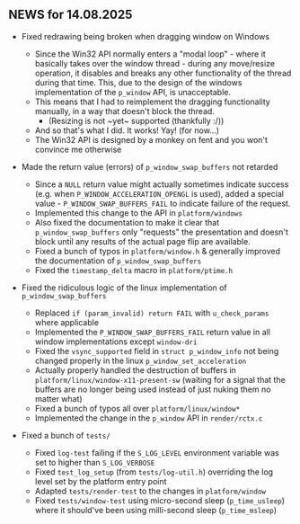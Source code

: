 ## NEWS for 14.08.2025

* Fixed redrawing being broken when dragging window on Windows
    * Since the Win32 API normally enters a "modal loop" - where it basically takes over the window thread -
        during any move/resize operation, it disables and breaks any other functionality of the thread during that time.
        This, due to the design of the windows implementation of the `p_window` API, is unacceptable.
    * This means that I had to reimplement the dragging functionality manually, in a way that doesn't block the thread.
        * (Resizing is not ~yet~ supported (thankfully :/))
    * And so that's what I did. It works! Yay! (for now...)
    * The Win32 API is designed by a monkey on fent and you won't convince me otherwise

* Made the return value (errors) of `p_window_swap_buffers` not retarded
    * Since a `NULL` return value might actually sometimes indicate success
        (e.g. when `P_WINDOW_ACCELERATION_OPENGL` is used),
        added a special value - `P_WINDOW_SWAP_BUFFERS_FAIL` to indicate failure of the request.
    * Implemented this change to the API in `platform/windows`
    * Also fixed the documentation to make it clear that `p_window_swap_buffers` only "requests" the
        presentation and doesn't block until any results of the actual page flip are available.
    * Fixed a bunch of typos in `platform/window.h` & generally improved the documentation of `p_window_swap_buffers`
    * Fixed the `timestamp_delta` macro in `platform/ptime.h`

* Fixed the ridiculous logic of the linux implementation of `p_window_swap_buffers`
    * Replaced `if (param_invalid) return FAIL` with `u_check_params` where applicable
    * Implemented the `P_WINDOW_SWAP_BUFFERS_FAIL` return value in all window implementations except `window-dri`
    * Fixed the `vsync_supported` field in `struct p_window_info` not being changed properly in the linux `p_window_set_acceleration`
    * Actually properly handled the destruction of buffers in `platform/linux/window-x11-present-sw`
        (waiting for a signal that the buffers are no longer being used instead of just nuking them no matter what)
    * Fixed a bunch of typos all over `platform/linux/window*`
    * Implemented the change in the `p_window` API in `render/rctx.c`

* Fixed a bunch of `tests/`
    * Fixed `log-test` failing if the `S_LOG_LEVEL` environment variable was set to higher than `S_LOG_VERBOSE`
    * Fixed `test_log_setup` (from `tests/log-util.h`) overriding the log level set by the platform entry point
    * Adapted `tests/render-test` to the changes in `platform/window`
    * Fixed `tests/window-test` using micro-second sleep (`p_time_usleep`)
        where it should've been using milli-second sleep (`p_time_msleep`)
